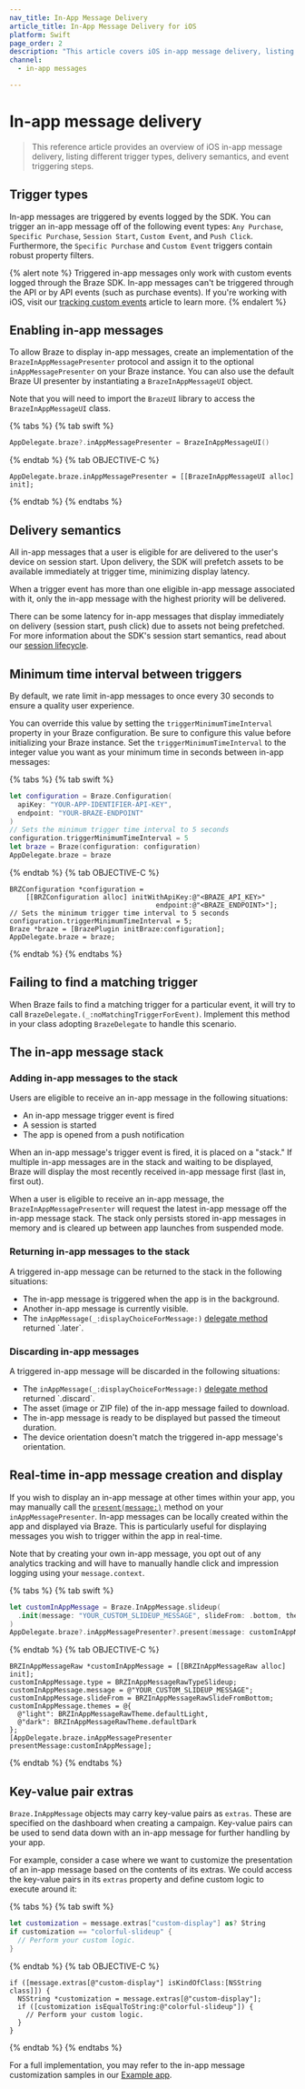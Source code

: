 ```yaml
---
nav_title: In-App Message Delivery
article_title: In-App Message Delivery for iOS
platform: Swift
page_order: 2
description: "This article covers iOS in-app message delivery, listing different trigger types, delivery semantics, and event triggering steps for the Swift SDK."
channel:
  - in-app messages

---
```


# In-app message delivery

> This reference article provides an overview of iOS in-app message delivery, listing different trigger types, delivery semantics, and event triggering steps.

## Trigger types

In-app messages are triggered by events logged by the SDK. You can trigger an in-app message off of the following event types: `Any Purchase`, `Specific Purchase`, `Session Start`, `Custom Event`, and `Push Click`. Furthermore, the `Specific Purchase` and `Custom Event` triggers contain robust property filters.

{% alert note %}
Triggered in-app messages only work with custom events logged through the Braze SDK. In-app messages can't be triggered through the API or by API events (such as purchase events). If you're working with iOS, visit our [tracking custom events]({{site.baseurl}}/developer_guide/platform_integration_guides/swift/analytics/tracking_custom_events/) article to learn more. 
{% endalert %}

## Enabling in-app messages

To allow Braze to display in-app messages, create an implementation of the `BrazeInAppMessagePresenter` protocol and assign it to the optional `inAppMessagePresenter` on your Braze instance. You can also use the default Braze UI presenter by instantiating a `BrazeInAppMessageUI` object.

Note that you will need to import the `BrazeUI` library to access the `BrazeInAppMessageUI` class.

{% tabs %}
{% tab swift %}

```swift
AppDelegate.braze?.inAppMessagePresenter = BrazeInAppMessageUI()
```

{% endtab %}
{% tab OBJECTIVE-C %}

```objc
AppDelegate.braze.inAppMessagePresenter = [[BrazeInAppMessageUI alloc] init];
```
{% endtab %}
{% endtabs %}

## Delivery semantics

All in-app messages that a user is eligible for are delivered to the user's device on session start. Upon delivery, the SDK will prefetch assets to be available immediately at trigger time, minimizing display latency.

When a trigger event has more than one eligible in-app message associated with it, only the in-app message with the highest priority will be delivered.

There can be some latency for in-app messages that display immediately on delivery (session start, push click) due to assets not being prefetched. For more information about the SDK's session start semantics, read about our [session lifecycle][45].

## Minimum time interval between triggers

By default, we rate limit in-app messages to once every 30 seconds to ensure a quality user experience.

You can override this value by setting the `triggerMinimumTimeInterval` property in your Braze configuration. Be sure to configure this value before initializing your Braze instance. Set the `triggerMinimumTimeInterval` to the integer value you want as your minimum time in seconds between in-app messages:

{% tabs %}
{% tab swift %}

```swift
let configuration = Braze.Configuration(
  apiKey: "YOUR-APP-IDENTIFIER-API-KEY",
  endpoint: "YOUR-BRAZE-ENDPOINT"
)
// Sets the minimum trigger time interval to 5 seconds
configuration.triggerMinimumTimeInterval = 5
let braze = Braze(configuration: configuration) 
AppDelegate.braze = braze
```
{% endtab %}
{% tab OBJECTIVE-C %}

```objc
BRZConfiguration *configuration =
    [[BRZConfiguration alloc] initWithApiKey:@"<BRAZE_API_KEY>"
                                    endpoint:@"<BRAZE_ENDPOINT>"];
// Sets the minimum trigger time interval to 5 seconds
configuration.triggerMinimumTimeInterval = 5;
Braze *braze = [BrazePlugin initBraze:configuration];
AppDelegate.braze = braze;
```
{% endtab %}
{% endtabs %}

## Failing to find a matching trigger

When Braze fails to find a matching trigger for a particular event, it will try to call `BrazeDelegate.(_:noMatchingTriggerForEvent)`. Implement this method in your class adopting `BrazeDelegate` to handle this scenario. 

## The in-app message stack

### Adding in-app messages to the stack

Users are eligible to receive an in-app message in the following situations:

- An in-app message trigger event is fired
- A session is started
- The app is opened from a push notification

When an in-app message's trigger event is fired, it is placed on a "stack." If multiple in-app messages are in the stack and waiting to be displayed, Braze will display the most recently received in-app message first (last in, first out).

When a user is eligible to receive an in-app message, the `BrazeInAppMessagePresenter` will request the latest in-app message off the in-app message stack. The stack only persists stored in-app messages in memory and is cleared up between app launches from suspended mode.

### Returning in-app messages to the stack

A triggered in-app message can be returned to the stack in the following situations:

- The in-app message is triggered when the app is in the background.
- Another in-app message is currently visible.
- The `inAppMessage(_:displayChoiceForMessage:)` [delegate method](https://braze-inc.github.io/braze-swift-sdk/documentation/brazeui/brazeinappmessageuidelegate/inappmessage(_:displaychoiceformessage:)-9w1nb) returned `.later`.

### Discarding in-app messages

A triggered in-app message will be discarded in the following situations:

- The `inAppMessage(_:displayChoiceForMessage:)` [delegate method](https://braze-inc.github.io/braze-swift-sdk/documentation/brazeui/brazeinappmessageuidelegate/inappmessage(_:displaychoiceformessage:)-9w1nb) returned `.discard`.
- The asset (image or ZIP file) of the in-app message failed to download.
- The in-app message is ready to be displayed but passed the timeout duration.
- The device orientation doesn't match the triggered in-app message's orientation.

## Real-time in-app message creation and display

If you wish to display an in-app message at other times within your app, you may manually call the [`present(message:)`](https://braze-inc.github.io/braze-swift-sdk/documentation/brazekit/brazeinappmessagepresenter/present(message:)) method on your `inAppMessagePresenter`. In-app messages can be locally created within the app and displayed via Braze. This is particularly useful for displaying messages you wish to trigger within the app in real-time.

Note that by creating your own in-app message, you opt out of any analytics tracking and will have to manually handle click and impression logging using your `message.context`.

{% tabs %}
{% tab swift %}

```swift
let customInAppMessage = Braze.InAppMessage.slideup(
  .init(message: "YOUR_CUSTOM_SLIDEUP_MESSAGE", slideFrom: .bottom, themes: .defaults)
)
AppDelegate.braze?.inAppMessagePresenter?.present(message: customInAppMessage)
```

{% endtab %}
{% tab OBJECTIVE-C %}

```objc
BRZInAppMessageRaw *customInAppMessage = [[BRZInAppMessageRaw alloc] init];
customInAppMessage.type = BRZInAppMessageRawTypeSlideup;
customInAppMessage.message = @"YOUR_CUSTOM_SLIDEUP_MESSAGE";
customInAppMessage.slideFrom = BRZInAppMessageRawSlideFromBottom;
customInAppMessage.themes = @{
  @"light": BRZInAppMessageRawTheme.defaultLight,
  @"dark": BRZInAppMessageRawTheme.defaultDark
};
[AppDelegate.braze.inAppMessagePresenter presentMessage:customInAppMessage];
```

{% endtab %}
{% endtabs %}

## Key-value pair extras

`Braze.InAppMessage` objects may carry key-value pairs as `extras`. These are specified on the dashboard when creating a campaign. Key-value pairs can be used to send data down with an in-app message for further handling by your app.

For example, consider a case where we want to customize the presentation of an in-app message based on the contents of its extras. We could access the key-value pairs in its `extras` property and define custom logic to execute around it:

{% tabs %}
{% tab swift %}

```swift
let customization = message.extras["custom-display"] as? String
if customization == "colorful-slideup" {
  // Perform your custom logic.
}
```

{% endtab %}
{% tab OBJECTIVE-C %}

```objc
if ([message.extras[@"custom-display"] isKindOfClass:[NSString class]]) {
  NSString *customization = message.extras[@"custom-display"];
  if ([customization isEqualToString:@"colorful-slideup"]) {
    // Perform your custom logic.
  }
}
```

{% endtab %}
{% endtabs %}

For a full implementation, you may refer to the in-app message customization samples in our [Example app](https://github.com/braze-inc/braze-swift-sdk/tree/main/Examples).

[1]: https://braze-inc.github.io/braze-swift-sdk/documentation/brazeui/brazeinappmessageui
[45]: {{site.baseurl}}/developer_guide/platform_integration_guides/swift/analytics/tracking_sessions/#session-lifecycle